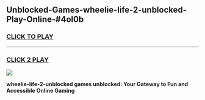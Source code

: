 
## Unblocked-Games-wheelie-life-2-unblocked-Play-Online-#4ol0b
<h3>
<a href="https://premium.freeplayer.one?title=wheelie-life-2-unblocked&ref=27F">CLICK TO PLAY</a></h3>
<hr>

<h3>
<a href="https://premium.freeplayer.one?title=wheelie-life-2-unblocked&ref=27F">CLICK 2 PLAY</a>
  
</h3>

<a href="https://premium.freeplayer.one?title=wheelie-life-2-unblocked&ref=27F"><img src="https://clearcache.store/games.png"></a>


**wheelie-life-2-unblocked games unblocked: Your Gateway to Fun and Accessible Online Gaming**
